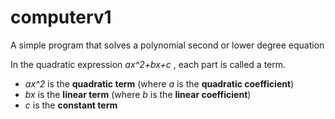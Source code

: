 # computerv1
A simple program that solves a polynomial second or lower degree equation

In the quadratic expression  *ax^2+bx+c* , each part is called a term.
- *ax^2* is the **quadratic term** (where *a* is the **quadratic coefficient**)
- *bx* is the **linear term** (where *b* is the **linear coefficient**)
- *c* is the **constant term**


